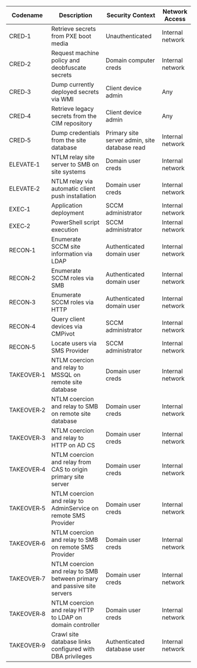 | Codename | Description | Security Context | Network Access |
|----------|-------------|------------------|----------------|
| CRED&#x2011;1 | Retrieve secrets from PXE boot media | Unauthenticated | Internal network |
| CRED&#x2011;2 | Request machine policy and deobfuscate secrets | Domain computer creds | Internal network |
| CRED&#x2011;3 | Dump currently deployed secrets via WMI | Client device admin | Any |
| CRED&#x2011;4 | Retrieve legacy secrets from the CIM repository | Client device admin | Any |
| CRED&#x2011;5 | Dump credentials from the site database | Primary site server admin, site database read | Internal network |
| ELEVATE&#x2011;1 | NTLM relay site server to SMB on site systems | Domain user creds | Internal network |
| ELEVATE&#x2011;2 | NTLM relay via automatic client push installation | Domain user creds | Internal network |
| EXEC&#x2011;1 | Application deployment | SCCM administrator | Internal network |
| EXEC&#x2011;2 | PowerShell script execution | SCCM administrator | Internal network |
| RECON&#x2011;1 | Enumerate SCCM site information via LDAP | Authenticated domain user | Internal network |
| RECON&#x2011;2 | Enumerate SCCM roles via SMB | Authenticated domain user | Internal network |
| RECON&#x2011;3 | Enumerate SCCM roles via HTTP | Authenticated domain user | Internal network |
| RECON&#x2011;4 | Query client devices via CMPivot | SCCM administrator | Internal network |
| RECON&#x2011;5 | Locate users via SMS Provider | SCCM administrator | Internal network |
| TAKEOVER&#x2011;1 | NTLM coercion and relay to MSSQL on remote site database | Domain user creds | Internal network |
| TAKEOVER&#x2011;2 | NTLM coercion and relay to SMB on remote site database | Domain user creds | Internal network |
| TAKEOVER&#x2011;3 | NTLM coercion and relay to HTTP on AD CS | Domain user creds | Internal network |
| TAKEOVER&#x2011;4 | NTLM coercion and relay from CAS to origin primary site server | Domain user creds | Internal network |
| TAKEOVER&#x2011;5 | NTLM coercion and relay to AdminService on remote SMS Provider | Domain user creds | Internal network |
| TAKEOVER&#x2011;6 | NTLM coercion and relay to SMB on remote SMS Provider | Domain user creds | Internal network |
| TAKEOVER&#x2011;7 | NTLM coercion and relay to SMB between primary and passive site servers | Domain user creds | Internal network |
| TAKEOVER&#x2011;8 | NTLM coercion and relay HTTP to LDAP on domain controller | Domain user creds | Internal network |
| TAKEOVER&#x2011;9 | Crawl site database links configured with DBA privileges | Authenticated database user | Internal network |